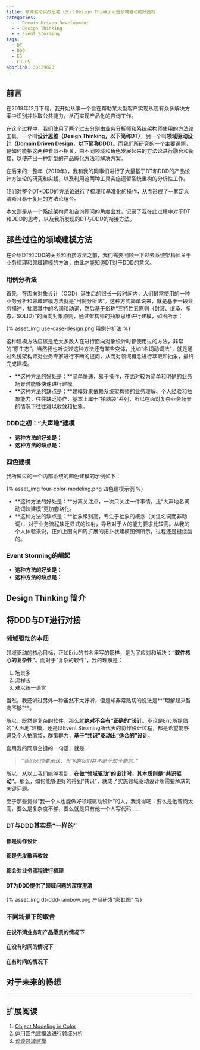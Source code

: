 ```yaml
---
title: 领域驱动实战思考（三）：Design Thinking是领域驱动的好搭档
categories:
  - - Domain Driven Development
  - - Design Thinking
  - - Event Storming
tags:
  - DT
  - DDD
  - ES
  - CJ-ES
abbrlink: 33c29020
---
```


## 前言

在2018年12月下旬，我开始从事一个旨在帮助某大型客户实现从现有众多解决方案中识别并抽取公共能力，从而实现产品化的咨询工作。

在这个过程中，我们使用了两个过去分别由业务分析师和系统架构师使用的方法论工具，一个叫**设计思维（Design Thinking，以下简称DT）**，另一个叫**领域驱动设计（Domain Driven Design，以下简称DDD）**。而我们所研究的一个主要课题，是如何能把这两种看似不相关，由不同领域和角色发展起来的方法论进行融合和衔接，以便产出一种新型的产品孵化方法和解决方案。

在后来的一整年（2019年），我和我的同事们进行了大量基于DT和DDD的产品设计方法论的研究和实践，以及利用这两种工具实施遗留系统重构的分析性工作。

我们对整个DT+DDD的方法论进行了梳理和基准化的操作，从而形成了一套定义清晰且易于复用的方法论组合。

本文则是从一个系统架构师和咨询顾问的角度出发，记录了我在此过程中对于DT和DDD的思考，以及我所发现的DT与DDD的衔接方法。

<!-- more -->

## 那些过往的领域建模方法

在介绍DT和DDD的关系和衔接方法之前，我们需要回顾一下过去系统架构师关于业务梳理和领域建模的方法，由此才能知道DT对于DDD的意义。

### 用例分析法

首先，在面向对象设计（OOD）诞生后的很长一段时间内，人们最常使用的一种业务分析和领域建模方法就是“用例分析法”。这种方式简单说来，就是基于一段业务描述，抽取其中的名词和动词，然后基于俗称“三特性五原则（封装、继承、多态，SOLID）”的面向对象原则，通过架构师的抽象思维进行建模，如图所示：

{% asset_img use-case-design.png 用例分析法 %}

这种建模方法应该是绝大多数人在进行面向对象设计时都使用过的方法，非常的“原生态”。当然我也听说过这种方法还有某些变体，比如“名词动词法”，就是通过系统架构师对业务专家进行不断的提问，从而对领域概念进行萃取和抽象，最终完成建模。

- **这种方法的好处是：**简单快速，易于操作，在面对较为简单和明确的业务场景时能够快速进行建模。
- **这种方法的缺点是：**建模效果依赖系统架构师的业务理解、个人经验和抽象能力，往往缺乏协作，基本上属于“拍脑袋”系列，所以在面对复杂业务场景的情况下往往难以收敛和抽象。

### DDD之初：“大声地”建模

- **这种方法的好处是：**
- **这种方法的缺点是：**

### 四色建模

我所做过的一个内部系统的四色建模的示例如下：

{% asset_img four-color-modeling.png 四色建模示例 %}

- **这种方法的好处是：**分离关注点，一次只关注一件事情，比“大声地名词动词法建模”更加套路化。
- **这种方法的缺点是：**抽象级别高，专注于抽象的概念（关注名词而非动词），对于业务流程缺乏显式的映射，导致对于人的能力要求比较高。从我的个人体验来说，正如上图向四周扩展的拓扑状建模图例所示，过程还是挺烧脑的。

### Event Storming的崛起

- **这种方法的好处是：**
- **这种方法的缺点是：**

## Design Thinking 简介

## 将DDD与DT进行对接

### 领域驱动的本质

领域驱动的核心目标，正如Eric的书名里写的那样，是为了应对和解决：**“软件核心的复杂性”**。而对于“复杂的软件”，我的理解是：

1. 场景多
2. 流程长
3. 难以统一语言

当然，我还听过另外一种虽然不太好听，但是却非常贴切的说法是**“理解起来智商不够”**。

所以，既然是复杂的软件，那么就**绝对不会有“正确的”设计**。不论是Eric所提倡的“大声地”建模，还是以Event Stroming所代表的协作设计过程，都是希望能够避免个人拍脑袋，群策群力，**基于“共识”驱动出“适合的”设计**。

套用我的同事仝键的一句话，就是：

> *“我们必须要承认，当下的我们并不是全知全能的。”*

所以，从以上我们能够看到，**在做“领域驱动”的设计时，其本质则是“共识驱动”**。那么，如何能够更好的得到“共识”，就成了实施领域驱动设计所需要解决的关键问题。

至于那些觉得“我一个人也能做好领域驱动设计”的人，我觉得吧：要么是他智商太高，要么是复杂度不够，要么就是只有他一个人写代码……

### DT与DDD其实是“一样的”

#### 都是协作设计

#### 都是先发散再收敛

#### 都会对业务流程进行梳理

#### DT为DDD提供了领域问题的深度澄清

{% asset_img dt-ddd-rainbow.png 产品研发“彩虹图” %}

### 不同场景下的取舍

#### 在说不清业务和产品愿景的情况下

#### 在没有时间的情况下

#### 在有时间的情况下

## 对于未来的畅想

---

## 扩展阅读

1. [Object Modeling in Color](https://en.wikipedia.org/wiki/Object_Modeling_in_Color)
2. [运用四色建模法进行领域分析](https://www.infoq.cn/article/xh-four-color-modeling)
3. [谈谈领域建模](http://www.fanyilun.me/2018/04/08/%E8%B0%88%E8%B0%88%E9%A2%86%E5%9F%9F%E5%BB%BA%E6%A8%A1/)
